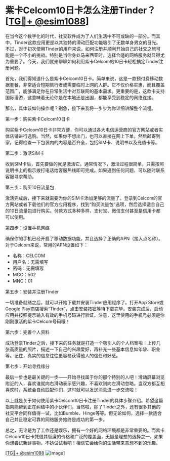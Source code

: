 # 紫卡Celcom10日卡怎么注册Tinder？[[TG💪+ @esim1088](https://t.me/s/esim1088)]

在当今这个数字化的时代，社交软件成为了人们生活中不可或缺的一部分。而其中，Tinder这款应用更是以其独特的滑动匹配功能吸引了无数单身男女的目光。不过，对于初次使用Tinder的用户来说，如何注册并顺利开始自己的社交之旅可能是一个不小的挑战。特别是当你身处马来西亚时，选择合适的网络服务就显得尤为重要了。今天，我们就来聊聊如何利用紫卡Celcom的10日卡轻松搞定Tinder注册问题。

首先，我们得知道什么是紫卡Celcom10日卡。简单来说，这是一款预付费移动数据套餐，非常适合短期旅行者或需要临时上网的人群。它不仅价格实惠，而且覆盖范围广，能够满足你在日常生活中对互联网的基本需求。更重要的是，这款卡支持国际漫游，这意味着无论你是在本地还是出国，都能享受到稳定的网络连接。

那么，具体该如何操作呢？别急，接下来我将一步步为你详细讲解整个流程。

第一步：购买紫卡Celcom10日卡

购买紫卡Celcom10日卡非常方便，你可以通过各大电信运营商的官方网站或者实体店铺进行选购。当然，如果你不想出门，也可以直接在网上下单，然后邮寄到家。记得检查一下包装内的内容是否齐全，包括SIM卡、说明书以及充值卡等。

第二步：激活SIM卡

收到SIM卡后，首先要做的就是激活它。通常情况下，激活过程很简单，只需按照说明书上的指示拨打电话给客服热线即可完成。如果遇到任何问题，可以随时联系客服寻求帮助。

第三步：购买10日流量包

激活完成后，接下来就需要为你的SIM卡添加足够的流量了。登录到Celcom的官方网站或者下载他们的官方应用程序，找到“购买流量包”选项，然后选择适合自己的10日流量包进行购买。付款方式多种多样，支付宝、微信支付甚至是信用卡都可以使用。

第四步：设置手机网络

确保你的手机已经开启了移动数据功能，并且选择了正确的APN（接入点名称）。对于Celcom来说，常用的APN设置如下：
- 名称：CELCOM
- 用户名：无需填写
- 密码：无需填写
- MCC：502
- MNC：01

第五步：安装并注册Tinder

一切准备就绪之后，就可以开始下载并安装Tinder应用程序了。打开App Store或Google Play商店搜索“Tinder”，点击安装按钮等待下载完毕。安装完成后，启动应用并按照提示输入有效的手机号码进行验证。注意，这里使用的手机号必须是你刚刚激活的紫卡Celcom号码哦！

第六步：完善个人资料

成功登录Tinder之后，接下来的任务就是打造一个吸引人的个人档案啦！上传几张高质量的照片，描述一下自己的兴趣爱好，再补充一些基本信息如年龄、职业等。记住，真实的信息往往更容易获得他人的信任和好感。

第七步：开始寻找缘分

最后一步也是最关键的一步——开始寻找属于你的那个特别的人吧！滑动屏幕浏览附近的人，喜欢谁就向右滑动表示感兴趣，不喜欢则向左滑动忽略。当双方都互相喜欢时，系统会自动匹配你们，这时就可以发送消息进一步交流啦！

以上就是关于如何使用紫卡Celcom10日卡注册Tinder的具体步骤介绍。希望这篇指南能帮到正在纠结中的小伙伴们。当然啦，除了Tinder之外，还有很多其他的社交平台同样值得一试，比如Bumble、Hinge等等。但无论如何，选择一款适合自己并且稳定可靠的网络服务始终是成功的第一步。

总之，无论是为了工作还是娱乐，拥有一个好的网络环境都是非常重要的。而紫卡Celcom10日卡凭借其低廉的价格和广泛的覆盖面，无疑是理想的选择之一。如果你想尝试新鲜事物，不妨试试看吧！相信它会给你的生活带来意想不到的乐趣。

[[TG💪+ @esim1088](https://t.me/s/esim1088) ![Image](https://i.postimg.cc/4NQfJmqS/Snipaste-2025-05-13-00-14-12.png)]